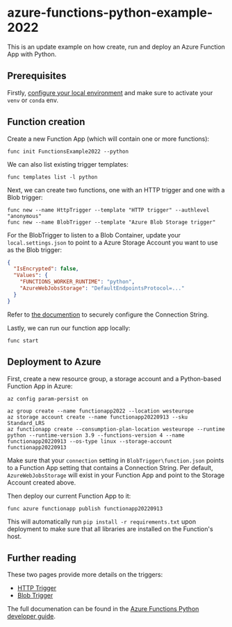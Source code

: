 # azure-functions-python-example-2022

This is an update example on how create, run and deploy an Azure Function App with Python.

## Prerequisites

Firstly, [configure your local environment](https://docs.microsoft.com/en-us/azure/azure-functions/create-first-function-cli-python?tabs=azure-cli%2Cbash%2Cbrowser#configure-your-local-environment) and make sure to activate your `venv` or `conda` env.

## Function creation

Create a new Function App (which will contain one or more functions):
```console
func init FunctionsExample2022 --python
```

We can also list existing trigger templates:
```console
func templates list -l python
```

Next, we can create two functions, one with an HTTP trigger and one with a Blob trigger:
```console
func new --name HttpTrigger --template "HTTP trigger" --authlevel "anonymous"
func new --name BlobTrigger --template "Azure Blob Storage trigger"
```

For the BlobTrigger to listen to a Blob Container, update your `local.settings.json` to point to a Azure Storage Account you want to use as the Blob trigger:
```json
{
  "IsEncrypted": false,
  "Values": {
    "FUNCTIONS_WORKER_RUNTIME": "python",
    "AzureWebJobsStorage": "DefaultEndpointsProtocol=..."
  }
}
```

Refer to [the documention](https://docs.microsoft.com/en-us/azure/azure-functions/functions-bindings-storage-blob-input?tabs=in-process%2Cextensionv5&pivots=programming-language-python#connections) to securely configure the Connection String.

Lastly, we can run our function app locally:
```console
func start
```

## Deployment to Azure

First, create a new resource group, a storage account and a Python-based Function App in Azure:
```console
az config param-persist on

az group create --name functionapp2022 --location westeurope
az storage account create --name functionapp20220913 --sku Standard_LRS
az functionapp create --consumption-plan-location westeurope --runtime python --runtime-version 3.9 --functions-version 4 --name functionapp20220913 --os-type linux --storage-account functionapp20220913
```

Make sure that your `connection` setting in `BlobTrigger\function.json` points to a Function App setting that contains a Connection String. Per default, `AzureWebJobsStorage` will exist in your Function App and point to the Storage Account created above.

Then deploy our current Function App to it:
```console
func azure functionapp publish functionapp20220913
```

This will automatically run `pip install -r requirements.txt` upon deployment to make sure that all libraries are installed on the Function's host.

## Further reading

These two pages provide more details on the triggers:

* [HTTP Trigger](https://docs.microsoft.com/en-us/azure/azure-functions/functions-bindings-http-webhook-trigger?tabs=in-process%2Cfunctionsv2&pivots=programming-language-python)
* [Blob Trigger](https://docs.microsoft.com/en-us/azure/azure-functions/functions-bindings-storage-blob-trigger?tabs=in-process%2Cextensionv5&pivots=programming-language-python)

The full documenation can be found in the [Azure Functions Python developer guide](https://docs.microsoft.com/en-us/azure/azure-functions/functions-reference-python?tabs=asgi%2Capplication-level).